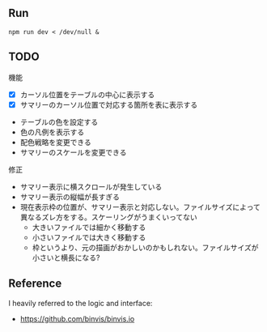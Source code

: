 ## Run

```
npm run dev < /dev/null &
```

## TODO

機能

- [x] カーソル位置をテーブルの中心に表示する
- [x] サマリーのカーソル位置で対応する箇所を表に表示する
- テーブルの色を設定する
- 色の凡例を表示する
- 配色戦略を変更できる
- サマリーのスケールを変更できる

修正

- サマリー表示に横スクロールが発生している
- サマリー表示の縦幅が長すぎる
- 現在表示枠の位置が、サマリー表示と対応しない。ファイルサイズによって異なるズレ方をする。スケーリングがうまくいってない
  - 大きいファイルでは細かく移動する
  - 小さいファイルでは大きく移動する
  - 枠というより、元の描画がおかしいのかもしれない。ファイルサイズが小さいと横長になる?

## Reference

I heavily referred to the logic and interface:

- https://github.com/binvis/binvis.io

